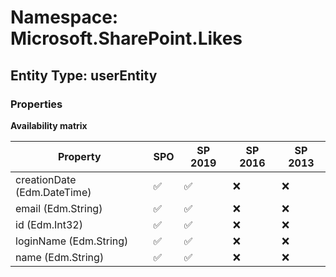 # Namespace: Microsoft.SharePoint.Likes

## Entity Type: userEntity

### Properties

**Availability matrix**

Property | SPO | SP 2019 | SP 2016 | SP 2013
----------|-----|---------|---------|--------
creationDate (Edm.DateTime) | ✅ | ✅ | ❌ | ❌
email (Edm.String) | ✅ | ✅ | ❌ | ❌
id (Edm.Int32) | ✅ | ✅ | ❌ | ❌
loginName (Edm.String) | ✅ | ✅ | ❌ | ❌
name (Edm.String) | ✅ | ✅ | ❌ | ❌

